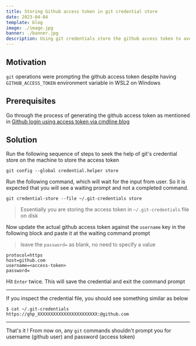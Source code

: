 ```yaml
---
title: Storing Github access token in git credential store
date: 2023-04-04
template: blog
image: ./image.jpg
banner: ./banner.jpg
description: Using git credentials store the github access token to avoid the re-prompting of username and pwd
---
```



## Motivation
`git` operations were prompting the github access token despite having `GITHUB_ACCESS_TOKEN` environment variable in WSL2 on Windows

## Prerequisites
Go through the process of generating the github access token as mentioned in [Github login using access token via cmdline blog](https://www.narenvadapalli.com/blog/github-login-using-access-token-via-cmdline/)


## Solution
Run the following sequence of steps to seek the help of git's credential store on the machine to store the access token

```
git config --global credential.helper store
```

Run the following command, which will wait for the input from user. So it is expected that you will see a waiting prompt and not a completed command.
```
git credential-store --file ~/.git-credentials store
```

> Essentially you are storing the access token in `~/.git-credentials` file on disk

Now update the actual github access token against the `username` key in the following block and paste it at the waiting command prompt
> leave the `password=` as blank, no need to specify a value
```
protocol=https
host=github.com
username=<access-token>
password=
```

Hit `Enter` twice. This will save the credential and exit the command prompt

----

If you inspect the credential file, you should see something similar as below
```
$ cat ~/.git-credentials
https://ghp_XXXXXXXXXXXXXXXXXXXXXXX:@github.com
```
----

That's it ! From now on, any `git` commands shouldn't prompt you for username (github user) and password (access token)
